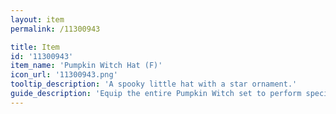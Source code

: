 ```yaml
---
layout: item
permalink: /11300943

title: Item
id: '11300943'
item_name: 'Pumpkin Witch Hat (F)'
icon_url: '11300943.png'
tooltip_description: 'A spooky little hat with a star ornament.'
guide_description: 'Equip the entire Pumpkin Witch set to perform special animations.'
---
```

